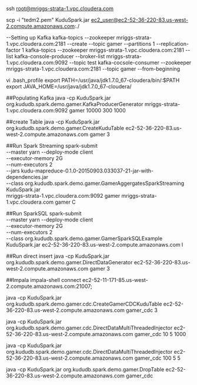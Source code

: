 
ssh root@mriggs-strata-1.vpc.cloudera.com

scp -i "tedm2.pem" KuduSpark.jar ec2_user@ec2-52-36-220-83.us-west-2.compute.amazonaws.com:./

--Setting up Kafka
kafka-topics --zookeeper mriggs-strata-1.vpc.cloudera.com:2181 --create --topic gamer --partitions 1 --replication-factor 1
kafka-topics --zookeeper mriggs-strata-1.vpc.cloudera.com:2181 --list
kafka-console-producer --broker-list mriggs-strata-1.vpc.cloudera.com:9092 --topic test
kafka-cocsole-consumer --zookeeper mriggs-strata-1.vpc.cloudera.com:2181 --topic gamer --from-beginning

vi .bash_profile
export PATH=/usr/java/jdk1.7.0_67-cloudera/bin/:$PATH
export JAVA_HOME=/usr/java/jdk1.7.0_67-cloudera/

##Populating Kafka
java -cp KuduSpark.jar org.kududb.spark.demo.gamer.KafkaProducerGenerator mriggs-strata-1.vpc.cloudera.com:9092 gamer 10000 300 1000

##create Table
java -cp KuduSpark.jar org.kududb.spark.demo.gamer.CreateKuduTable  ec2-52-36-220-83.us-west-2.compute.amazonaws.com gamer 3

##Run Spark Streaming
spark-submit \
--master yarn --deploy-mode client \
--executor-memory 2G \
--num-executors 2 \
--jars kudu-mapreduce-0.1.0-20150903.033037-21-jar-with-dependencies.jar \
--class org.kududb.spark.demo.gamer.GamerAggergatesSparkStreaming KuduSpark.jar \
mriggs-strata-1.vpc.cloudera.com:9092 gamer mriggs-strata-1.vpc.cloudera.com gamer C

##Run SparkSQL
spark-submit \
--master yarn --deploy-mode client \
--executor-memory 2G \
--num-executors 2 \
--class org.kududb.spark.demo.gamer.GamerSparkSQLExample \
KuduSpark.jar ec2-52-36-220-83.us-west-2.compute.amazonaws.com l

##Run direct insert
java -cp KuduSpark.jar org.kududb.spark.demo.gamer.DirectDataGenerator ec2-52-36-220-83.us-west-2.compute.amazonaws.com gamer 3

##Impala
impala-shell
connect ec2-52-11-171-85.us-west-2.compute.amazonaws.com:21007;

java -cp KuduSpark.jar org.kududb.spark.demo.gamer.cdc.CreateGamerCDCKuduTable  ec2-52-36-220-83.us-west-2.compute.amazonaws.com gamer_cdc 3

java -cp KuduSpark.jar org.kududb.spark.demo.gamer.cdc.DirectDataMultiThreadedInjector  ec2-52-36-220-83.us-west-2.compute.amazonaws.com gamer_cdc 10 5 1000

java -cp KuduSpark.jar org.kududb.spark.demo.gamer.cdc.DirectDataMultiThreadedInjector  ec2-52-36-220-83.us-west-2.compute.amazonaws.com gamer_cdc 100 5 5

java -cp KuduSpark.jar org.kududb.spark.demo.gamer.DropTable ec2-52-36-220-83.us-west-2.compute.amazonaws.com gamer_cdc